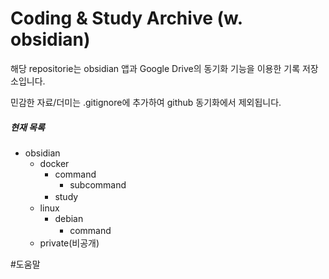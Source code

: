 # Coding & Study Archive (w. obsidian)

해당 repositorie는 obsidian 앱과 Google Drive의 동기화 기능을 이용한 기록 저장소입니다.

민감한 자료/더미는 .gitignore에 추가하여 github 동기화에서 제외됩니다.

##### 현재 목록
- obsidian
	- docker
		- command
			- subcommand
		- study
		 ㅤ
	- linux
		- debian
			- command
		 ㅤ
	- private(비공개)
  

#도움말 